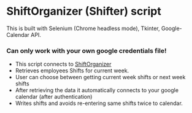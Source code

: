 # ShiftOrganizer (Shifter) script

This is built with Selenium (Chrome headless mode), Tkinter, Google-Calendar API.

### Can only work with your own google credentials file!

- This script connects to [ShiftOrganizer](https://www.shiftorganizer.com/)
- Retrieves employees Shifts for current week.
- User can choose between getting current week shifts or next week shifts 
- After retrieving the data it automatically connects to your google calendar (after authentication) 
- Writes shifts and avoids re-entering same shifts twice to calendar.



